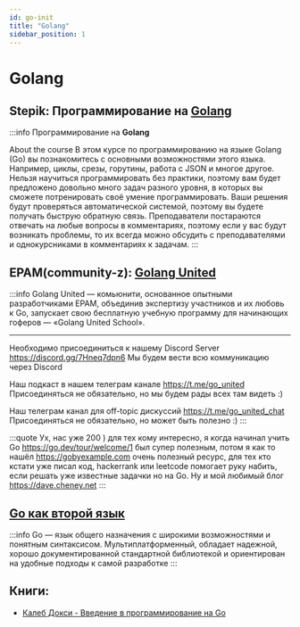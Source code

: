 ```yaml
---
id: go-init
title: "Golang"
sidebar_position: 1
---
```

# Golang

## Stepik: Программирование на [Golang](https://stepik.org/course/54403)
:::info
Программирование на **Golang**

About the course
В этом курсе по программированию на языке Golang (Go) вы познакомитесь с основными возможностями этого языка. Например, циклы, срезы, горутины, работа с JSON и многое другое. Нельзя научиться программировать без практики, поэтому вам будет предложено довольно много задач разного уровня, в которых вы сможете потренировать своё умение программировать. Ваши решения будут проверяться автоматической системой, поэтому вы будете получать быструю обратную связь. Преподаватели постараются отвечать на любые вопросы в комментариях, поэтому если у вас будут возникать проблемы, то их всегда можно обсудить с преподавателями и однокурсниками в комментариях к задачам.
:::

## EPAM(community-z): [Golang United](https://habr.com/ru/company/epam_systems/news/t/648023/)

:::info
Golang United — комьюнити, основанное опытными разработчиками EPAM, объединив экспертизу участников и их любовь к Go, запускает свою бесплатную учебную программу для начинающих гоферов — «Golang United School».

---

Необходимо присоединиться к нашему Discord Server https://discord.gg/7Hneq7dpn6
Мы будем вести всю коммуникацию через Discord

Наш подкаст в нашем телеграм канале https://t.me/go_united
Присоединяться не обязательно, но мы будем рады всех там видеть :)

Наш телеграм канал для off-topic дискуcсий https://t.me/go_united_chat
Присоединяться не обязательно, но может быть полезно :)
:::

:::quote
Ух, нас уже 200 ) для тех кому интересно, я когда начинал учить Go https://go.dev/tour/welcome/1 был супер полезным, потом я как то нашёл https://gobyexample.com очень полезный ресурс, для тех кто кстати уже писал код, hackerrank или leetcode помогает руку набить, если решать уже известные задачки но на Go. Ну и мой любимый блог https://dave.cheney.net
:::

## [Go как второй язык](https://ru.code-basics.com/languages/go)

:::info
Go — язык общего назначения с широкими возможностями и понятным синтаксисом. Мультиплатформенный, обладает надежной, хорошо документированной стандартной библиотекой и ориентирован на удобные подходы к самой разработке
:::

## Книги:

- [Калеб Докси - Введение в программирование на Go](http://golang-book.ru/)
